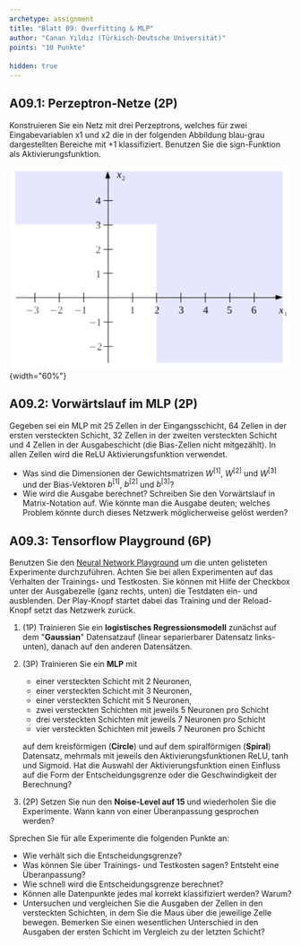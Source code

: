 ```yaml
---
archetype: assignment
title: "Blatt 09: Overfitting & MLP"
author: "Canan Yıldız (Türkisch-Deutsche Universität)"
points: "10 Punkte"

hidden: true
---
```



## A09.1: Perzeptron-Netze (2P)

Konstruieren Sie ein Netz mit drei Perzeptrons, welches für zwei Eingabevariablen x1 und x2 die in der folgenden Abbildung blau-grau dargestellten Bereiche mit +1 klassifiziert. Benutzen Sie die sign-Funktion als Aktivierungsfunktion.

![Abbildung 1](images/perzeptron_netz.png){width="60%"}


## A09.2: Vorwärtslauf im MLP (2P)

Gegeben sei ein MLP mit 25 Zellen in der Eingangsschicht, 64 Zellen in der ersten versteckten Schicht, 32 Zellen in der zweiten versteckten Schicht und 4 Zellen in der Ausgabeschicht (die Bias-Zellen nicht mitgezählt). In allen Zellen wird die ReLU Aktivierungsfunktion verwendet.

*   Was sind die Dimensionen der Gewichtsmatrizen $W^{[1]}$, $W^{[2]}$ und $W^{[3]}$ und der Bias-Vektoren $b^{[1]}$, $b^{[2]}$ und $b^{[3]}$?
*   Wie wird die Ausgabe berechnet? Schreiben Sie den Vorwärtslauf in Matrix-Notation auf. Wie könnte man die Ausgabe deuten; welches Problem könnte durch dieses Netzwerk möglicherweise gelöst werden?


## A09.3: Tensorflow Playground (6P)

Benutzen Sie den [Neural Network Playground](https://playground.tensorflow.org/) um die unten gelisteten Experimente durchzuführen. Achten Sie bei allen Experimenten auf das Verhalten der Trainings- und Testkosten. Sie können mit Hilfe der Checkbox unter der Ausgabezelle (ganz rechts, unten) die Testdaten ein- und ausblenden. Der Play-Knopf startet dabei das Training und der Reload-Knopf setzt das Netzwerk zurück.

1.  (1P) Trainieren Sie ein **logistisches Regressionsmodell** zunächst auf dem "**Gaussian**" Datensatzauf (linear separierbarer Datensatz links-unten), danach auf den anderen Datensätzen.

2.  (3P) Trainieren Sie ein **MLP** mit
    *   einer versteckten Schicht mit 2 Neuronen,
    *   einer versteckten Schicht mit 3 Neuronen,
    *   einer versteckten Schicht mit 5 Neuronen,
    *   zwei versteckten Schichten mit jeweils 5 Neuronen pro Schicht 
    *   drei versteckten Schichten mit jeweils 7 Neuronen pro Schicht
    *   vier versteckten Schichten mit jeweils 7 Neuronen pro Schicht

    auf dem kreisförmigen (**Circle**) und auf dem spiralförmigen (**Spiral**) Datensatz, mehrmals mit jeweils den Aktivierungsfunktionen ReLU, tanh und Sigmoid. Hat die Auswahl der Aktivierungsfunktion einen Einfluss auf die Form der Entscheidungsgrenze oder die Geschwindigkeit der Berechnung?

3.  (2P) Setzen Sie nun den **Noise-Level auf 15** und wiederholen Sie die Experimente. Wann kann von einer Überanpassung gesprochen werden?

Sprechen Sie für alle Experimente die folgenden Punkte an:

*   Wie verhält sich die Entscheidungsgrenze?
*   Was können Sie über Trainings- und Testkosten sagen? Entsteht eine Überanpassung?
*   Wie schnell wird die Entscheidungsgrenze berechnet?
*   Können alle Datenpunkte jedes mal korrekt klassifiziert werden? Warum?
*   Untersuchen und vergleichen Sie die Ausgaben der Zellen in den versteckten Schichten, in dem Sie die Maus über die jeweilige Zelle bewegen. Bemerken Sie einen wesentlichen Unterschied in den Ausgaben der ersten Schicht im Vergleich zu der letzten Schicht?






